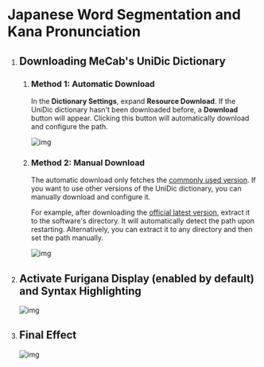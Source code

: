 # Japanese Word Segmentation and Kana Pronunciation

1. ## Downloading MeCab's UniDic Dictionary
    
    1. ### Method 1: Automatic Download

        In the **Dictionary Settings**, expand **Resource Download**. If the UniDic dictionary hasn't been downloaded before, a **Download** button will appear. Clicking this button will automatically download and configure the path.

        ![img](https://image.lunatranslator.org/zh/unidic.png)

    1. ### Method 2: Manual Download

        The automatic download only fetches the [commonly used version](https://clrd.ninjal.ac.jp/unidic_archive/cwj/2.1.2/unidic-mecab-2.1.2_bin.zip). If you want to use other versions of the UniDic dictionary, you can manually download and configure it.
        
        For example, after downloading the [official latest version](https://clrd.ninjal.ac.jp/unidic/), extract it to the software's directory. It will automatically detect the path upon restarting. Alternatively, you can extract it to any directory and then set the path manually.

        ![img](https://image.lunatranslator.org/zh/mecab.png)

1. ## Activate **Furigana Display** (enabled by default) and **Syntax Highlighting**

    ![img](https://image.lunatranslator.org/zh/fenci.png)

1. ## Final Effect

    ![img](https://image.lunatranslator.org/zh/mecabresult.png)
